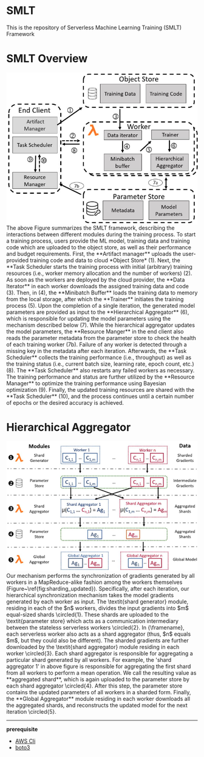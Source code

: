 # SMLT 


This is the repository of Serverless Machine Learning Training (SMLT) Framework

# SMLT Overview
<img align="center" src=https://github.com/Iam-ahsan/SMLT/blob/main/figures/overview.png>
The above Figure summarizes the SMLT framework, describing the interactions between different modules during the training process. To start a training process, users provide the ML model, training data and training code which are uploaded to the object store, as well as their performance and budget requirements. First, the **Artifact manager** uploads the user-provided training code and data to cloud *Object Store* (1). Next, the **Task Scheduler starts the training process with initial (arbitrary) training resources (i.e., worker memory allocation and the number of workers) (2). As soon as the workers are deployed by the cloud provider, the **Data Iterator** in each worker  downloads the assigned training data and code (3). Then, in (4), the **Minibatch Buffer** loads the training data to memory from the local storage, after which the **Trainer** initiates the  training process (5). Upon the completion of a single iteration,  the generated model parameters are provided as input to the **Hierarchical Aggregator** (6), which is responsible for updating the model parameters using the mechanism described below (7). While the hierarchical aggregator updates the model parameters, the **Resource Manger** in the end client also reads the parameter metadata from the parameter store to check the health of each training worker (7b). Failure of any worker is detected through a missing key in the metadata after each iteration. Afterwards, the **Task Scheduler** collects the training performance (i.e., throughput) as well as the training status (i.e., current batch size, learning rate, epoch count, etc.) (8). The **Task Scheduler** also restarts any failed workers as necessary. The training performance and status are further utilized by the **Resource Manager** to optimize the training performance using Bayesian optimization (9). Finally, the updated training resources are shared with the **Task Scheduler** (10), and the process continues until a certain number of epochs or the desired accuracy is achieved.

# Hierarchical Aggregator 
<img aligh=center src=https://github.com/Iam-ahsan/SMLT/blob/main/Shard%20Aggregator.png>
Our mechanism performs the synchronization of gradients generated by all workers in a MapReduce-alike fashion among the workers themselves (Figure~\ref{fig:sharding_updated}). Specifically, after each iteration, our hierarchical synchronization mechanism takes the model gradients generated by each worker as input.  The \textit{shard generator} module,  residing in each of the $n$ workers, divides the input gradients into $m$ equal-sized shards \circled{1}. These shards are uploaded to the \textit{parameter store}  which acts as a communication intermediary between the stateless serverless workers \circled{2}. 
In {\framename}, each serverless worker also acts as a shard aggregator (thus, $n$ equals $m$, but they could also be different).
The sharded gradients are further downloaded by the \textit{shard aggregator} module  residing in each worker \circled{3}.  Each shard aggregator is responsible for aggregating a particular shard generated by all workers. For example, the 'shard aggregator 1' in above figure is responsible for aggregating the first shard from all workers to perform a mean operation. We call the resulting value as **aggregated shard**, which is again uploaded to the parameter store  by each shard aggregator \circled{4}. After this step, the parameter store contains the updated parameters of all workers in a sharded form. Finally, the **Global Aggregator** module residing in each worker downloads all the aggregated shards, and reconstructs the updated model for the next iteration \circled{5}.

---
**prerequisite**
- [AWS  Cli](https://aws.amazon.com/cli/)
- [boto3](https://boto3.amazonaws.com/v1/documentation/api/latest/index.html)
